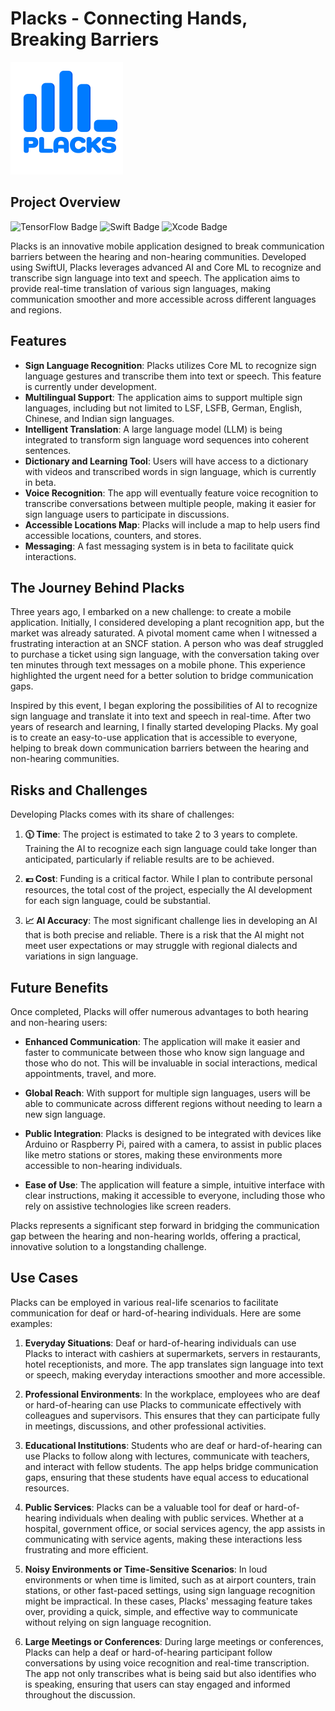 # Placks - Connecting Hands, Breaking Barriers

![Logo](https://github.com/julienheinen/Placks/blob/main/Placks/Assets.xcassets/AppIcon.appiconset/Icon-180.png?raw=true)

## Project Overview
![TensorFlow Badge](https://img.shields.io/badge/TensorFlow-FF6F00?style=for-the-badge&logo=tensorflow&logoColor=white) 
![Swift Badge](https://img.shields.io/badge/Swift-FA7343?style=for-the-badge&logo=swift&logoColor=white) 
![Xcode Badge](https://img.shields.io/badge/Xcode-007ACC?style=for-the-badge&logo=Xcode&logoColor=white)

Placks is an innovative mobile application designed to break communication barriers between the hearing and non-hearing communities. Developed using SwiftUI, Placks leverages advanced AI and Core ML to recognize and transcribe sign language into text and speech. The application aims to provide real-time translation of various sign languages, making communication smoother and more accessible across different languages and regions.

## Features

- **Sign Language Recognition**: Placks utilizes Core ML to recognize sign language gestures and transcribe them into text or speech. This feature is currently under development.
- **Multilingual Support**: The application aims to support multiple sign languages, including but not limited to LSF, LSFB, German, English, Chinese, and Indian sign languages.
- **Intelligent Translation**: A large language model (LLM) is being integrated to transform sign language word sequences into coherent sentences.
- **Dictionary and Learning Tool**: Users will have access to a dictionary with videos and transcribed words in sign language, which is currently in beta.
- **Voice Recognition**: The app will eventually feature voice recognition to transcribe conversations between multiple people, making it easier for sign language users to participate in discussions.
- **Accessible Locations Map**: Placks will include a map to help users find accessible locations, counters, and stores.
- **Messaging**: A fast messaging system is in beta to facilitate quick interactions.

## The Journey Behind Placks

Three years ago, I embarked on a new challenge: to create a mobile application. Initially, I considered developing a plant recognition app, but the market was already saturated. A pivotal moment came when I witnessed a frustrating interaction at an SNCF station. A person who was deaf struggled to purchase a ticket using sign language, with the conversation taking over ten minutes through text messages on a mobile phone. This experience highlighted the urgent need for a better solution to bridge communication gaps.

Inspired by this event, I began exploring the possibilities of AI to recognize sign language and translate it into text and speech in real-time. After two years of research and learning, I finally started developing Placks. My goal is to create an easy-to-use application that is accessible to everyone, helping to break down communication barriers between the hearing and non-hearing communities.

## Risks and Challenges

Developing Placks comes with its share of challenges:

1. **🕦 Time**: The project is estimated to take 2 to 3 years to complete. Training the AI to recognize each sign language could take longer than anticipated, particularly if reliable results are to be achieved.
   
2. **💶 Cost**: Funding is a critical factor. While I plan to contribute personal resources, the total cost of the project, especially the AI development for each sign language, could be substantial.

3. **📈 AI Accuracy**: The most significant challenge lies in developing an AI that is both precise and reliable. There is a risk that the AI might not meet user expectations or may struggle with regional dialects and variations in sign language.

## Future Benefits

Once completed, Placks will offer numerous advantages to both hearing and non-hearing users:

- **Enhanced Communication**: The application will make it easier and faster to communicate between those who know sign language and those who do not. This will be invaluable in social interactions, medical appointments, travel, and more.
  
- **Global Reach**: With support for multiple sign languages, users will be able to communicate across different regions without needing to learn a new sign language.
  
- **Public Integration**: Placks is designed to be integrated with devices like Arduino or Raspberry Pi, paired with a camera, to assist in public places like metro stations or stores, making these environments more accessible to non-hearing individuals.

- **Ease of Use**: The application will feature a simple, intuitive interface with clear instructions, making it accessible to everyone, including those who rely on assistive technologies like screen readers.

Placks represents a significant step forward in bridging the communication gap between the hearing and non-hearing worlds, offering a practical, innovative solution to a longstanding challenge.

## Use Cases

Placks can be employed in various real-life scenarios to facilitate communication for deaf or hard-of-hearing individuals. Here are some examples:

1. **Everyday Situations**: Deaf or hard-of-hearing individuals can use Placks to interact with cashiers at supermarkets, servers in restaurants, hotel receptionists, and more. The app translates sign language into text or speech, making everyday interactions smoother and more accessible.

2. **Professional Environments**: In the workplace, employees who are deaf or hard-of-hearing can use Placks to communicate effectively with colleagues and supervisors. This ensures that they can participate fully in meetings, discussions, and other professional activities.

3. **Educational Institutions**: Students who are deaf or hard-of-hearing can use Placks to follow along with lectures, communicate with teachers, and interact with fellow students. The app helps bridge communication gaps, ensuring that these students have equal access to educational resources.

4. **Public Services**: Placks can be a valuable tool for deaf or hard-of-hearing individuals when dealing with public services. Whether at a hospital, government office, or social services agency, the app assists in communicating with service agents, making these interactions less frustrating and more efficient.

5. **Noisy Environments or Time-Sensitive Scenarios**: In loud environments or when time is limited, such as at airport counters, train stations, or other fast-paced settings, using sign language recognition might be impractical. In these cases, Placks' messaging feature takes over, providing a quick, simple, and effective way to communicate without relying on sign language recognition.

6. **Large Meetings or Conferences**: During large meetings or conferences, Placks can help a deaf or hard-of-hearing participant follow conversations by using voice recognition and real-time transcription. The app not only transcribes what is being said but also identifies who is speaking, ensuring that users can stay engaged and informed throughout the discussion.
